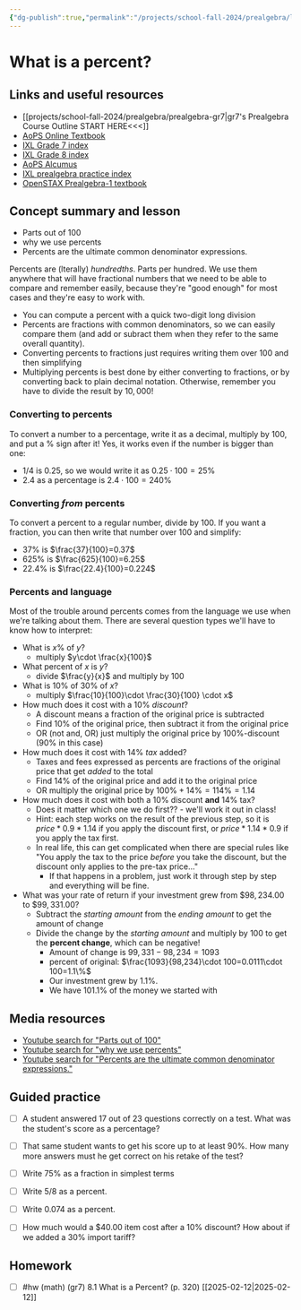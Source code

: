 ```yaml
---
{"dg-publish":true,"permalink":"/projects/school-fall-2024/prealgebra/lessons/8-1-what-is-a-percent/"}
---
```



#  What is a percent?

## Links and useful resources 

- [[projects/school-fall-2024/prealgebra/prealgebra-gr7\|gr7's Prealgebra Course Outline START HERE<<<]]
- [AoPS Online Textbook](https://artofproblemsolving.com/ebooks/prealgebra-ebook/c0toc)
- [IXL Grade 7 index](https://www.ixl.com/math/grade-7)
- [IXL Grade 8 index](https://www.ixl.com/math/grade-8)
- [AoPS Alcumus](https://artofproblemsolving.com/teacher/students)
- [IXL prealgebra practice index](https://www.ixl.com/math/grade-7)
- [OpenSTAX Prealgebra-1 textbook](https://openstax.org/books/prealgebra-2e/pages/1-introduction)



## Concept summary and lesson


- Parts out of 100 
- why we use percents 
- Percents are the ultimate common denominator expressions. 

Percents are (lterally) *hundredths*. Parts per hundred. We use them anywhere that will have fractional numbers that we need to be able to compare and remember easily, because they're "good enough" for most cases and they're easy to work with.

- You can compute a percent with a quick two-digit long division
- Percents are fractions with common denominators, so we can easily compare them (and add or subract them when they refer to the same overall quantity).
- Converting percents to fractions just requires writing them over 100 and then simplifying
- Multiplying percents is best done by either converting to fractions, or by converting back to plain decimal notation. Otherwise, remember you have to divide the result by $10,000$!

### Converting to percents

To convert a number to a percentage, write it as a decimal, multiply by 100, and put a % sign after it! Yes, it works even if the number is bigger than one:
- 1/4 is 0.25, so we would write it as $0.25\cdot 100 = 25$%
- 2.4 as a percentage is $2.4\cdot 100=240$%

### Converting *from* percents

To convert a percent to a regular number, divide by 100. If you want a fraction, you can then write that number over 100 and simplify:

- 37% is $\frac{37}{100}=0.37$
- 625% is $\frac{625}{100}=6.25$
- 22.4% is $\frac{22.4}{100}=0.224$

### Percents and language

Most of the trouble around percents comes from the language we use when we're talking about them. There are several question types we'll have to know how to interpret:

- What is $x$% of $y$? 
    - multiply $y\cdot \frac{x}{100}$
- What percent of $x$ is $y$?
    - divide $\frac{y}{x}$ and multiply by 100
- What is 10% of 30% of $x$?
    - multiply $\frac{10}{100}\cdot \frac{30}{100} \cdot x$
- How much does it cost with a 10% *discount*?
    - A discount means a fraction of the original price is subtracted
    - Find 10% of the original price, then subtract it from the original price
    - OR (not and, OR) just multiply the original price by 100%-discount (90% in this case)
- How much does it cost with 14% *tax* added?
    - Taxes and fees expressed as percents are fractions of the original price that get *added* to the total
    - Find 14% of the original price and add it to the original price
    - OR multiply the original price by $100\%+14\% = 114\% = 1.14$
- How much does it cost with both a 10% discount **and** 14% tax?
    - Does it matter which one we do first?? - we'll work it out in class!
    - Hint: each step works on the result of the previous step, so it is $price * 0.9 * 1.14$ if you apply the discount first, or $price * 1.14 * 0.9$ if you apply the tax first.
    - In real life, this can get complicated when there are special rules like "You apply the tax to the price *before* you take the discount, but the discount only applies to the pre-tax price..."
        - If that happens in a problem, just work it through step by step and everything will be fine.
- What was your rate of return if your investment grew from $\$98,234.00$ to $\$99,331.00$?
    - Subtract the *starting amount* from the *ending amount* to get the amount of change
    - Divide the change by the *starting amount* and multiply by 100 to get the **percent change**, which can be negative!
        - Amount of change is $99,331 - 98,234 = 1093$
        - percent of original: $\frac{1093}{98,234}\cdot 100=0.0111\cdot 100=1.1\%$
        - Our investment grew by 1.1%.
        - We have 101.1% of the money we started with

## Media resources

- [Youtube search for "Parts out of 100"](https://www.youtube.com/results?search_query=Parts%20out%20of%20100)  
- [Youtube search for "why we use percents"](https://www.youtube.com/results?search_query=why%20we%20use%20percents)  
- [Youtube search for "Percents are the ultimate common denominator expressions."](https://www.youtube.com/results?search_query=Percents%20are%20the%20ultimate%20common%20denominator%20expressions.)  

## Guided practice


- [ ] A student answered 17 out of 23 questions correctly on a test. What was the student's score as a percentage?  
- [ ] That same student wants to get his score up to at least 90%. How many more answers must he get correct on his retake of the test?  
- [ ] Write 75% as a fraction in simplest terms  
- [ ] Write 5/8 as a percent.  
- [ ] Write 0.074 as a percent.  
- [ ] How much would a $40.00 item cost after a 10% discount? How about if we added a 30% import tariff?


## Homework


- [ ] #hw (math) (gr7) 8.1 What is a Percent? (p. 320) [[2025-02-12\|2025-02-12]] 
